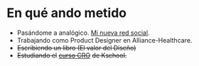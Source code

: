 # En qué ando metido

* Pasándome a analógico. [Mi nueva red social](https://www.linkedin.com/pulse/mi-nueva-red-social-diego-rodr%C3%ADguez-mart%C3%ADn/).
* Trabajando como Product Designer en Alliance-Healthcare.
* ~~Escribiendo un libro (El valor del Diseño)~~
* ~~Estudiando el~~ [~~curso CRO~~](https://kschool.com/categoria/cursos-de-analitica-web/cursos-cro/) ~~de Kschool.~~

